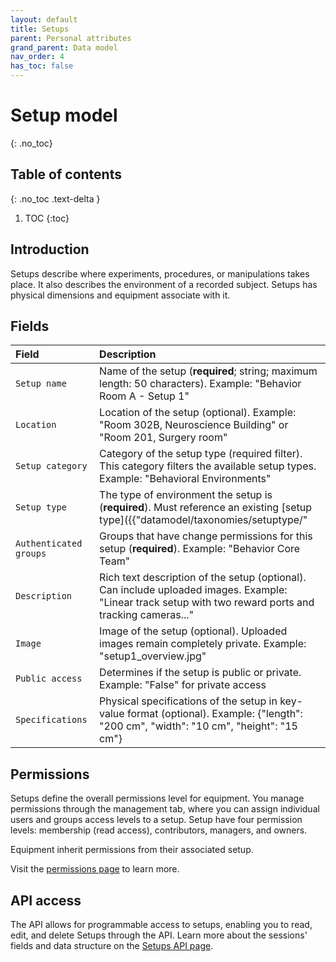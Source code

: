 ```yaml
---
layout: default
title: Setups
parent: Personal attributes
grand_parent: Data model
nav_order: 4
has_toc: false
---
```


# Setup model
{: .no_toc}

## Table of contents
{: .no_toc .text-delta }

1. TOC
{:toc}

## Introduction 

Setups describe where experiments, procedures, or manipulations takes place. It also describes the environment of a recorded subject. Setups has physical dimensions and equipment associate with it.

## Fields

| Field | Description |
|:------|:------------|
| ``Setup name`` | Name of the setup (**required**; string; maximum length: 50 characters). Example: "Behavior Room A - Setup 1" |
| ``Location`` | Location of the setup (optional). Example: "Room 302B, Neuroscience Building" or "Room 201, Surgery room" |
| ``Setup category`` | Category of the setup type (required filter). This category filters the available setup types. Example: "Behavioral Environments" |
| ``Setup type`` | The type of environment the setup is (**required**). Must reference an existing [setup type]({{"datamodel/taxonomies/setuptype/"|absolute_url}}). Example: "Linear track" |
| ``Authenticated groups`` | Groups that have change permissions for this setup (**required**). Example: "Behavior Core Team" |
| ``Description`` | Rich text description of the setup (optional). Can include uploaded images. Example: "Linear track setup with two reward ports and tracking cameras..." |
| ``Image`` | Image of the setup (optional). Uploaded images remain completely private. Example: "setup1_overview.jpg" |
| ``Public access`` | Determines if the setup is public or private. Example: "False" for private access |
| ``Specifications`` | Physical specifications of the setup in key-value format (optional). Example: {"length": "200 cm", "width": "10 cm", "height": "15 cm"} |

## Permissions

Setups define the overall permissions level for equipment. You manage permissions through the management tab, where you can assign individual users and groups access levels to a setup. Setup have four permission levels: membership (read access), contributors, managers, and owners.

Equipment inherit permissions from their associated setup.

Visit the [permissions page]({{"datamodel/permissions/"|absolute_url}}) to learn more. 

## API access

The API allows for programmable access to setups, enabling you to read, edit, and delete Setups through the API. Learn more about the sessions' fields and data structure on the [Setups API page]({{"api/personal_attributes/setup/"|absolute_url}}).
